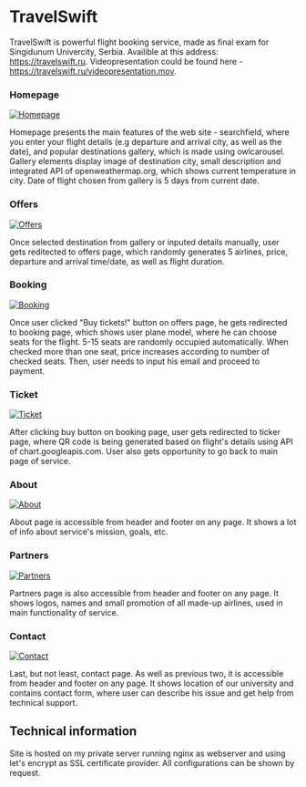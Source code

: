 # TravelSwift

TravelSwift is powerful flight booking service, made as final exam for Singidunum Univercity, Serbia. Availible at this address: https://travelswift.ru. Videopresentation could be found here - https://travelswift.ru/videopresentation.mov.

### Homepage

[![Homepage](https://travelswift.ru/images/index.png "Homepage")](https://travelswift.ru/images/index.png "Homepage")

Homepage presents the main features of the web site - searchfield, where you enter your flight details (e.g departure and arrival city, as well as the date), and popular destinations gallery, which is made using owlcarousel. Gallery elements display image of destination city, small description and integrated API of openweathermap.org, which shows current temperature in city. Date of flight chosen from gallery is 5 days from current date.

### Offers

[![Offers](https://travelswift.ru/images/offers.png "Offers")](https://travelswift.ru/images/offers.png "Offers")

Once selected destination from gallery or inputed details manually, user gets reditected to offers page, which randomly generates 5 airlines, price, departure and arrival time/date, as well as flight duration.

### Booking

[![Booking](https://travelswift.ru/images/booking.png "Booking")](https://travelswift.ru/images/booking.png "Booking")

Once user clicked "Buy tickets!" button on offers page, he gets redirected to booking page, which shows user plane model, where he can choose seats for the flight. 5-15 seats are randomly occupied automatically. When checked more than one seat, price increases according to number of checked seats. Then, user needs to input his email and proceed to payment.

### Ticket

[![Ticket](https://travelswift.ru/images/ticket.png "Ticket")](https://travelswift.ru/images/icket.png "Ticket")

After clicking buy button on booking page, user gets redirected to ticker page, where QR code is being generated based on flight's details using API of chart.googleapis.com. User also gets opportunity to go back to main page of service.

### About

[![About](https://travelswift.ru/images/about.png "About")](https://travelswift.ru/images/about.png "About")

About page is accessible from header and footer on any page. It shows a lot of info about service's mission, goals, etc.

### Partners

[![Partners](https://travelswift.ru/images/partners.png "Partners")](https://travelswift.ru/images/partners.png "Partners")

Partners page is also accessible from header and footer on any page. It shows logos, names and small promotion of all made-up airlines, used in main functionality of service.

### Contact

[![Contact](https://travelswift.ru/images/contact.png "Contact")](https://travelswift.ru/images/contact.png "Contact")

Last, but not least, contact page. As well as previous two, it is accessible from header and footer on any page. It shows location of our university and contains contact form, where user can describe his issue and get help from technical support.

## Technical information

Site is hosted on my private server running nginx as webserver and using let's encrypt as SSL certificate provider. All configurations can be shown by request.
